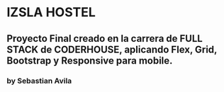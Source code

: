 
# IZSLA HOSTEL

## Proyecto Final creado en la carrera de FULL STACK de CODERHOUSE, aplicando Flex, Grid, Bootstrap y Responsive para mobile.

### by Sebastian Avila
